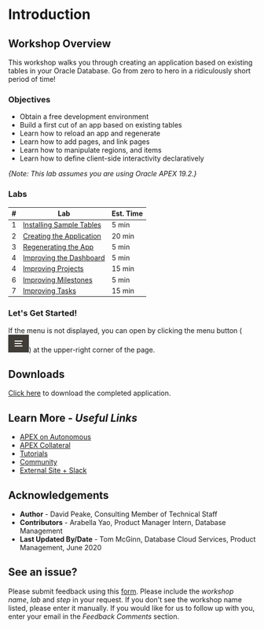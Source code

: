 # Introduction

## Workshop Overview

This workshop walks you through creating an application based on existing tables in your Oracle Database. Go from zero to hero in a ridiculously short period of time!

### Objectives

* Obtain a free development environment
* Build a first cut of an app based on existing tables
* Learn how to reload an app and regenerate
* Learn how to add pages, and link pages
* Learn how to manipulate regions, and items
* Learn how to define client-side interactivity declaratively

*{Note: This lab assumes you are using Oracle APEX 19.2.}*

### Labs

| # | Lab | Est. Time |
| --- | --- | --- |
| 1 | [Installing Sample Tables](?lab=lab-1-installing-sample-tables) | 5 min |
| 2 | [Creating the Application](?lab=lab-2-creating-application) | 20 min |
| 3 | [Regenerating the App](?lab=lab-3-regenerating-app) | 5 min |
| 4 | [Improving the Dashboard](?lab=lab-4-improving-dashboard) | 5 min |
| 4 | [Improving Projects](?lab=lab-5-improving-projects) | 15 min |
| 6 | [Improving Milestones](?lab=lab-6-improving-milestones) | 5 min |
| 7 | [Improving Tasks](?lab=lab-7-improving-tasks) | 15 min |

### **Let's Get Started!**

If the menu is not displayed, you can open by clicking the menu button (![Menu icon](./images/menu-button.png)) at the upper-right corner of the page.

## Downloads

[Click here](files/existingtables-app.sql) to download the completed application.

## Learn More - *Useful Links*

- [APEX on Autonomous](https://apex.oracle.com/autonomous)
- [APEX Collateral](https://apex.oracle.com)
- [Tutorials](https://apex.oracle.com/en/learn/tutorials)
- [Community](https://apex.oracle.com/community)
- [External Site + Slack](http://apex.world)

## **Acknowledgements**

 - **Author** -  David Peake, Consulting Member of Technical Staff
 - **Contributors** - Arabella Yao, Product Manager Intern, Database Management
 - **Last Updated By/Date** - Tom McGinn, Database Cloud Services, Product Management, June 2020

## **See an issue?**
Please submit feedback using this [form](https://apexapps.oracle.com/pls/apex/f?p=133:1:::::P1_FEEDBACK:1). Please include the *workshop name*, *lab* and *step* in your request.  If you don't see the workshop name listed, please enter it manually. If you would like for us to follow up with you, enter your email in the *Feedback Comments* section.
